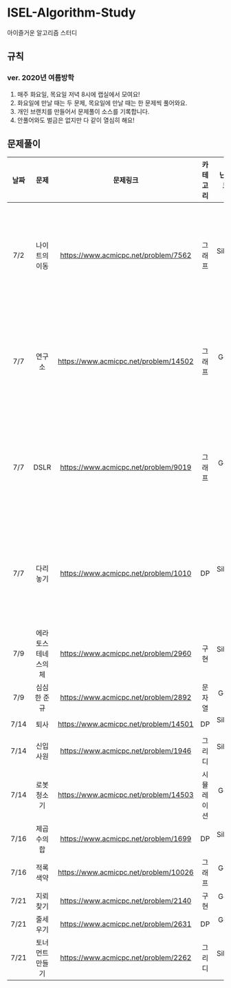 # ISEL-Algorithm-Study
아이즐거운 알고리즘 스터디 

## 규칙

### ver. 2020년 여름방학

1. 매주 화요일, 목요일 저녁 8시에 랩실에서 모여요!
2. 화요일에 만날 때는 두 문제, 목요일에 만날 때는 한 문제씩 풀어와요.
3. 개인 브랜치를 만들어서 문제풀이 소스를 기록합니다. 
4. 안풀어와도 벌금은 없지만 다 같이 열심히 해요!

## 문제풀이

| 날짜| 문제|문제링크| 카테고리|난이도| 출석자|
|:-:| :-:|:-:|:-:|:-:|:-:|
|7/2|나이트의 이동|https://www.acmicpc.net/problem/7562| 그래프 | Silver 2 | 민우, 영빈, 윤호, 수진, 여훈 |
|7/7|연구소|https://www.acmicpc.net/problem/14502| 그래프 |Gold 5  | 영빈, 윤호, 수진, 여훈, 진우|
|7/7|DSLR|https://www.acmicpc.net/problem/9019| 그래프 | Gold 5 | 영빈, 윤호, 수진, 여훈, 진우|
|7/7|다리놓기|https://www.acmicpc.net/problem/1010| DP |Silver 5 | 영빈, 윤호, 수진, 여훈, 진우|
|7/9|에라토스테네스의 체|https://www.acmicpc.net/problem/2960 | 구현|Silver 4 | |
|7/9|심심한 준규|https://www.acmicpc.net/problem/2892| 문자열 |Gold 4 | | 
|7/14|퇴사|https://www.acmicpc.net/problem/14501| DP|Silver 4| |
|7/14|신입사원|https://www.acmicpc.net/problem/1946| 그리디|Silver 1|||
|7/14|로봇 청소기| https://www.acmicpc.net/problem/14503 | 시뮬레이션|Gold 5||
|7/16|제곱수의 합| https://www.acmicpc.net/problem/1699 | DP |Silver 3||
|7/16| 적록색약 | https://www.acmicpc.net/problem/10026 | 그래프 |Gold 5||
|7/21| 지뢰찾기 | https://www.acmicpc.net/problem/2140 | 구현 |Gold 5||
|7/21| 줄세우기  | https://www.acmicpc.net/problem/2631 | DP |Gold 5||
|7/21| 토너먼트 만들기 | https://www.acmicpc.net/problem/2262 | 그리디 | Silver 1||

